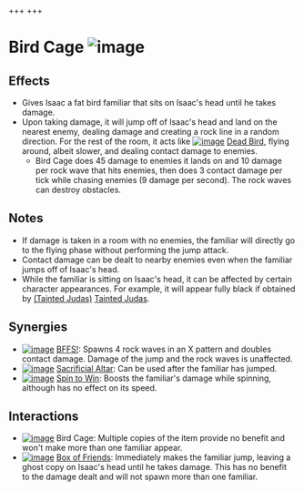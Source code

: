 +++
+++

 # Bird Cage ![image](/image/Bird_Cage.png) 

Effects
---------


* Gives Isaac a fat bird familiar that sits on Isaac's head until he takes damage.
* Upon taking damage, it will jump off of Isaac's head and land on the nearest enemy, dealing damage and creating a rock line in a random direction. For the rest of the room, it acts like [![image](/image/Dead_Bird.png)](/wiki/Dead_Bird "Dead Bird") [Dead Bird](/wiki/Dead_Bird "Dead Bird"), flying around, albeit slower, and dealing contact damage to enemies.
	+ Bird Cage does 45 damage to enemies it lands on and 10 damage per rock wave that hits enemies, then does 3 contact damage per tick while chasing enemies (9 damage per second). The rock waves can destroy obstacles.


Notes
-------


* If damage is taken in a room with no enemies, the familiar will directly go to the flying phase without performing the jump attack.
* Contact damage can be dealt to nearby enemies even when the familiar jumps off of Isaac's head.
* While the familiar is sitting on Isaac's head, it can be affected by certain character appearances. For example, it will appear fully black if obtained by  [(Tainted Judas)](/wiki/Tainted_Judas "Tainted Judas") [Tainted Judas](/wiki/Tainted_Judas "Tainted Judas").


Synergies
-----------


* [![image](/image/BFFS!.png)](/wiki/BFFS! "BFFS!") [BFFS!](/wiki/BFFS! "BFFS!"): Spawns 4 rock waves in an X pattern and doubles contact damage. Damage of the jump and the rock waves is unaffected.
* [![image](/image/Sacrificial_Altar.png)](/wiki/Sacrificial_Altar "Sacrificial Altar") [Sacrificial Altar](/wiki/Sacrificial_Altar "Sacrificial Altar"): Can be used after the familiar has jumped.
* [![image](/image/Spin_to_Win.png)](/wiki/Spin_to_Win "Spin to Win") [Spin to Win](/wiki/Spin_to_Win "Spin to Win"): Boosts the familiar's damage while spinning, although has no effect on its speed.


Interactions
--------------


* [![image](/image/Bird_Cage.png)](/wiki/Bird_Cage "Bird Cage") Bird Cage: Multiple copies of the item provide no benefit and won't make more than one familiar appear.
* [![image](/image/Box_of_Friends.png)](/wiki/Box_of_Friends "Box of Friends") [Box of Friends](/wiki/Box_of_Friends "Box of Friends"): Immediately makes the familiar jump, leaving a ghost copy on Isaac's head until he takes damage. This has no benefit to the damage dealt and will not spawn more than one familiar.


